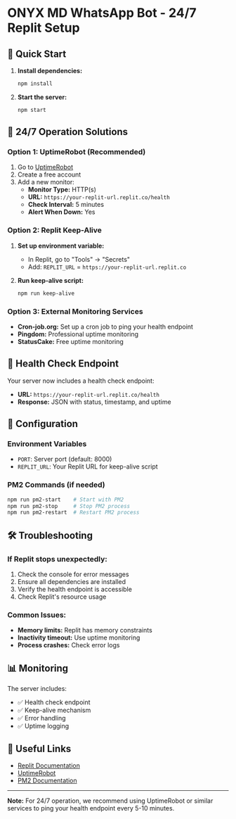 # ONYX MD WhatsApp Bot - 24/7 Replit Setup

## 🚀 Quick Start

1. **Install dependencies:**
   ```bash
   npm install
   ```

2. **Start the server:**
   ```bash
   npm start
   ```

## 🔄 24/7 Operation Solutions

### Option 1: UptimeRobot (Recommended)

1. Go to [UptimeRobot](https://uptimerobot.com/)
2. Create a free account
3. Add a new monitor:
   - **Monitor Type:** HTTP(s)
   - **URL:** `https://your-replit-url.replit.co/health`
   - **Check Interval:** 5 minutes
   - **Alert When Down:** Yes

### Option 2: Replit Keep-Alive

1. **Set up environment variable:**
   - In Replit, go to "Tools" → "Secrets"
   - Add: `REPLIT_URL` = `https://your-replit-url.replit.co`

2. **Run keep-alive script:**
   ```bash
   npm run keep-alive
   ```

### Option 3: External Monitoring Services

- **Cron-job.org:** Set up a cron job to ping your health endpoint
- **Pingdom:** Professional uptime monitoring
- **StatusCake:** Free uptime monitoring

## 🏥 Health Check Endpoint

Your server now includes a health check endpoint:
- **URL:** `https://your-replit-url.replit.co/health`
- **Response:** JSON with status, timestamp, and uptime

## 🔧 Configuration

### Environment Variables
- `PORT`: Server port (default: 8000)
- `REPLIT_URL`: Your Replit URL for keep-alive script

### PM2 Commands (if needed)
```bash
npm run pm2-start    # Start with PM2
npm run pm2-stop     # Stop PM2 process
npm run pm2-restart  # Restart PM2 process
```

## 🛠️ Troubleshooting

### If Replit stops unexpectedly:
1. Check the console for error messages
2. Ensure all dependencies are installed
3. Verify the health endpoint is accessible
4. Check Replit's resource usage

### Common Issues:
- **Memory limits:** Replit has memory constraints
- **Inactivity timeout:** Use uptime monitoring
- **Process crashes:** Check error logs

## 📊 Monitoring

The server includes:
- ✅ Health check endpoint
- ✅ Keep-alive mechanism
- ✅ Error handling
- ✅ Uptime logging

## 🔗 Useful Links

- [Replit Documentation](https://docs.replit.com/)
- [UptimeRobot](https://uptimerobot.com/)
- [PM2 Documentation](https://pm2.keymetrics.io/)

---

**Note:** For 24/7 operation, we recommend using UptimeRobot or similar services to ping your health endpoint every 5-10 minutes. 